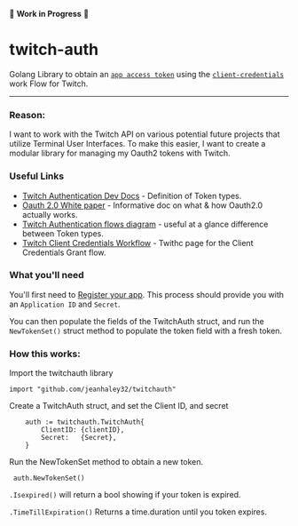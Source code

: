 🚧 **Work in Progress** 🚧

# twitch-auth
 Golang Library to obtain an [`app access token`](https://dev.twitch.tv/docs/authentication/#:~:text=grant%20flow.-,App%20access%20tokens,-APIs%20that%20don%E2%80%99t) using the [`client-credentials`](https://dev.twitch.tv/docs/authentication/getting-tokens-oauth#oauth-client-credentials-flow) work Flow for Twitch. 
 ___

### Reason:
  I want to work with the Twitch API on various potential future projects that utilize
  Terminal User Interfaces. To make this easier, I want to create a modular library for
  managing my Oauth2 tokens with Twitch. 

### Useful Links
- [Twitch Authentication Dev Docs](https://dev.twitch.tv/docs/authentication/) - Definition of Token types.
- [Oauth 2.0 White paper](https://datatracker.ietf.org/doc/html/rfc6749) - Informative doc on what & how Oauth2.0 actually works.
- [Twitch Authentication flows diagram](https://dev.twitch.tv/docs/authentication/#:~:text=grant%20flow.-,Authentication%20flows,-The%20following%20table) - useful at a glance difference between Token types.
- [Twitch Client Credentials Workflow](https://dev.twitch.tv/docs/authentication/getting-tokens-oauth/#client-credentials-grant-flow) - Twithc page for the Client Credentials Grant flow. 



### What you'll need
You'll first need to [Register your app](https://dev.twitch.tv/docs/authentication/register-app/).
This process should provide you with an `Application ID` and `Secret`.

You can then populate the fields of the TwitchAuth struct, and run the `NewTokenSet()` struct method to populate the token field with
a fresh token. 


### How this works:

Import the twitchauth library

```
import "github.com/jeanhaley32/twitchauth"
```

Create a TwitchAuth struct, and set the Client ID, and secret
```
	auth := twitchauth.TwitchAuth{
		ClientID: {clientID},
		Secret:   {Secret},
	}
```
Run the NewTokenSet method to obtain a new token. 
```
 auth.NewTokenSet()
```

`.Isexpired()` will return a bool showing if your token is expired.

`.TimeTillExpiration()` Returns a time.duration until you token expires.


